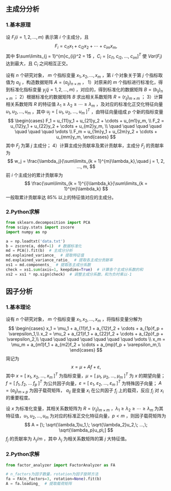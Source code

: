 ## 主成分分析
### 1.基本原理
设 $F_i(i = 1, 2, ..., m)$ 表示第 $i$ 个主成分，且
$$
F_i = c_{i1}x_1 + c_{i2}x_2 + \cdots + c_{im}x_m,
$$
其中 $\sum\limits_{j = 1}^{m}c_{ij}^2 = 1$ ，$C_i = [c_{i1},\; c_{i2},\; ...,\; c_{im}]^T$ 使 $Var(F_i)$ 达到最大，且 $C_i$ 之间相互正交。

设有 $n$ 个研究对象， $m$ 个指标变量 $x_1, x_2, ..., x_m$ ，第 $i$ 个对象关于第 $j$ 个指标取值为 $a_{ij}$ ，构造数据矩阵 $A = (a_{ij})_{n \times m}$ ，
1）对原来的 $m$ 个指标进行标准化，得到标准化指标变量 $y_j(j = 1, 2, ..., m)$ ，对应的，得到标准化的数据矩阵 $B = (b_{ij})_{n \times m}$ ；
2）根据标准化的数据矩阵 $B$ 求出相关系数矩阵 $R = (r_{ij})_{m \times m}$ ；
3）计算相关系数矩阵 $R$ 的特征值 $\lambda_1 \geq \lambda_2 \geq \cdots \geq \lambda_m$ ，及对应的标准化正交化特征向量 $u_1, u_2, ..., u_m$ ，其中 $u_j = [\; u_1,\; u_2,\; ...,\; u_m\;]^T$ ，由特征向量组成 $p$ 个新的指标变量
$$
\begin{cases}
F_1 = u_{11}y_1 + u_{21}y_2 + \cdots + u_{m1}y_m, \\
F_2 = u_{12}y_1 + u_{22}y_2 + \cdots + u_{m2}y_m, \\
\quad \quad \quad \quad \quad \quad \quad \vdots \\
F_m = u_{1m}y_1 + u_{2m}y_2 + \cdots + u_{mm}y_m,
\end{cases}
$$
其中 $F_j$ 为第 $j$ 主成分；
4）计算主成分贡献率及累计贡献率，主成分 $F_j$ 的贡献率为
$$
w_j = \frac{\lambda_j}{\sum\limits_{k = 1}^{m}\lambda_k},\quad j = 1, 2, ..., m,
$$
前 $i$ 个主成分的累计贡献率为
$$
\frac{\sum\limits_{k = 1}^{i}\lambda_k}{\sum\limits_{k = 1}^{m}\lambda_k}
$$
一般取累计贡献率达 $85\%$ 以上的特征值对应的主成分。

### 2.Python求解
```python
from sklearn.decomposition import PCA
from scipy.stats import zscore
import numpy as np

a = np.loadtxt('data.txt')
b = zscore(a, ddof=1)  # 数据标准化
md = PCA().fit(b)  # 主成分分析
md.explained_variance_  # 提取特征值
md.explained_variance_ratio_  # 提取各主成分贡献率
xs1 = md.components_  # 提取各主成分系数
check = xs1.sum(axis=1, keepdims=True)  # 计算各个主成分系数的和
xs2 = xs1 * np.sign(check)  # 调整主成分系数，和为负时乘以-1
```


## 因子分析
### 1.基本理论
设有 $n$ 个研究对象， $m$ 个指标变量 $x_1, x_2, ..., x_m$ ，将指标变量分解为
$$
\begin{cases}
x_1 = \mu_1 + a_{11}f_1 + a_{12}f_2 + \cdots + a_{1p}f_p + \varepsilon_1,\\
x_2 = \mu_2 + a_{21}f_1 + a_{22}f_2 + \cdots + a_{2p}f_p + \varepsilon_2,\\
\quad \quad \quad \quad \quad \quad \quad \vdots \\
x_m = \mu_m + a_{m1}f_1 + a_{m2}f_2 + \cdots + a_{mp}f_p + \varepsilon_m,\\
\end{cases}
$$
简记为
$$
x = \mu + Af + \varepsilon,
$$
其中 $x = [\; x_1,\; x_2,\; ...,\; x_m\; ]^T$ 为指标变量，$\mu = [\; \mu_1,\; \mu_2,\; ...,\; \mu_m\; ]^T$ 为 $x$ 的期望向量；
$f = [\; f_1,\; f_2,\; ...\; f_p\; ]^T$ 为公共因子向量，$\varepsilon = [\; \varepsilon_1,\; \varepsilon_2,\; ...,\; \varepsilon_m\; ]^T$ 为特殊因子向量；
$A = (a_{ij})_{m \times p}$ 为因子载荷矩阵， $a_{ij}$ 是变量 $x_i$ 在公共因子 $f_j$ 上的载荷，反应 $f_j$ 对 $x_i$ 的重要程度。

设 $x$ 为标准化变量，其相关系数矩阵为 $R = (r_{ij})_{m \times m}$ ，$\lambda_1 \geq \lambda_2 \geq \cdots \geq \lambda_m$ 为其特征值，$u_1, u_2, ..., u_m$ 为对应的标准正交化特征向量，$p < m$ ，则因子载荷矩阵为
$$
A = [\; \sqrt{\lambda_1}u_1,\; \sqrt{\lambda_2}u_2,\; ...,\; \sqrt{\lambda_p}u_p\;]
$$
$f_j$ 的贡献率为 $\lambda_j / m$ ，其中 $\lambda_j$ 为相关系数矩阵的第 $j$ 大特征值。

### 2.Python求解
```python
from factor_analyzer import FactorAnalyzer as FA

# n_factors为因子数量，rotation为因子旋转方法
fa = FA(n_factors=3, rotation=None).fit(b)
A = fa.loading_  # 提取载荷矩阵
```
